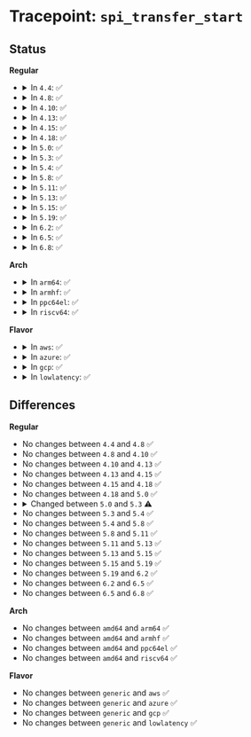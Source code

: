 # Tracepoint: <code>spi_transfer_start</code>

## Status
<b>Regular</b>
<ul>
<li>
<details>
<summary>In <code>4.4</code>: ✅</summary>

Event:

```c
struct trace_event_raw_spi_transfer {
    struct trace_entry ent;
    int bus_num;
    int chip_select;
    struct spi_transfer *xfer;
    int len;
    char __data[0];
};
```
Function:

```c
void trace_event_raw_event_spi_transfer(void *__data, struct spi_message *msg, struct spi_transfer *xfer);
```
</details>
</li>
<li>
<details>
<summary>In <code>4.8</code>: ✅</summary>

Event:

```c
struct trace_event_raw_spi_transfer {
    struct trace_entry ent;
    int bus_num;
    int chip_select;
    struct spi_transfer *xfer;
    int len;
    char __data[0];
};
```
Function:

```c
void trace_event_raw_event_spi_transfer(void *__data, struct spi_message *msg, struct spi_transfer *xfer);
```
</details>
</li>
<li>
<details>
<summary>In <code>4.10</code>: ✅</summary>

Event:

```c
struct trace_event_raw_spi_transfer {
    struct trace_entry ent;
    int bus_num;
    int chip_select;
    struct spi_transfer *xfer;
    int len;
    char __data[0];
};
```
Function:

```c
void trace_event_raw_event_spi_transfer(void *__data, struct spi_message *msg, struct spi_transfer *xfer);
```
</details>
</li>
<li>
<details>
<summary>In <code>4.13</code>: ✅</summary>

Event:

```c
struct trace_event_raw_spi_transfer {
    struct trace_entry ent;
    int bus_num;
    int chip_select;
    struct spi_transfer *xfer;
    int len;
    char __data[0];
};
```
Function:

```c
void trace_event_raw_event_spi_transfer(void *__data, struct spi_message *msg, struct spi_transfer *xfer);
```
</details>
</li>
<li>
<details>
<summary>In <code>4.15</code>: ✅</summary>

Event:

```c
struct trace_event_raw_spi_transfer {
    struct trace_entry ent;
    int bus_num;
    int chip_select;
    struct spi_transfer *xfer;
    int len;
    char __data[0];
};
```
Function:

```c
void trace_event_raw_event_spi_transfer(void *__data, struct spi_message *msg, struct spi_transfer *xfer);
```
</details>
</li>
<li>
<details>
<summary>In <code>4.18</code>: ✅</summary>

Event:

```c
struct trace_event_raw_spi_transfer {
    struct trace_entry ent;
    int bus_num;
    int chip_select;
    struct spi_transfer *xfer;
    int len;
    char __data[0];
};
```
Function:

```c
void trace_event_raw_event_spi_transfer(void *__data, struct spi_message *msg, struct spi_transfer *xfer);
```
</details>
</li>
<li>
<details>
<summary>In <code>5.0</code>: ✅</summary>

Event:

```c
struct trace_event_raw_spi_transfer {
    struct trace_entry ent;
    int bus_num;
    int chip_select;
    struct spi_transfer *xfer;
    int len;
    char __data[0];
};
```
Function:

```c
void trace_event_raw_event_spi_transfer(void *__data, struct spi_message *msg, struct spi_transfer *xfer);
```
</details>
</li>
<li>
<details>
<summary>In <code>5.3</code>: ✅</summary>

Event:

```c
struct trace_event_raw_spi_transfer {
    struct trace_entry ent;
    int bus_num;
    int chip_select;
    struct spi_transfer *xfer;
    int len;
    u32 __data_loc_rx_buf;
    u32 __data_loc_tx_buf;
    char __data[0];
};
```
Function:

```c
void trace_event_raw_event_spi_transfer(void *__data, struct spi_message *msg, struct spi_transfer *xfer);
```
</details>
</li>
<li>
<details>
<summary>In <code>5.4</code>: ✅</summary>

Event:

```c
struct trace_event_raw_spi_transfer {
    struct trace_entry ent;
    int bus_num;
    int chip_select;
    struct spi_transfer *xfer;
    int len;
    u32 __data_loc_rx_buf;
    u32 __data_loc_tx_buf;
    char __data[0];
};
```
Function:

```c
void trace_event_raw_event_spi_transfer(void *__data, struct spi_message *msg, struct spi_transfer *xfer);
```
</details>
</li>
<li>
<details>
<summary>In <code>5.8</code>: ✅</summary>

Event:

```c
struct trace_event_raw_spi_transfer {
    struct trace_entry ent;
    int bus_num;
    int chip_select;
    struct spi_transfer *xfer;
    int len;
    u32 __data_loc_rx_buf;
    u32 __data_loc_tx_buf;
    char __data[0];
};
```
Function:

```c
void trace_event_raw_event_spi_transfer(void *__data, struct spi_message *msg, struct spi_transfer *xfer);
```
</details>
</li>
<li>
<details>
<summary>In <code>5.11</code>: ✅</summary>

Event:

```c
struct trace_event_raw_spi_transfer {
    struct trace_entry ent;
    int bus_num;
    int chip_select;
    struct spi_transfer *xfer;
    int len;
    u32 __data_loc_rx_buf;
    u32 __data_loc_tx_buf;
    char __data[0];
};
```
Function:

```c
void trace_event_raw_event_spi_transfer(void *__data, struct spi_message *msg, struct spi_transfer *xfer);
```
</details>
</li>
<li>
<details>
<summary>In <code>5.13</code>: ✅</summary>

Event:

```c
struct trace_event_raw_spi_transfer {
    struct trace_entry ent;
    int bus_num;
    int chip_select;
    struct spi_transfer *xfer;
    int len;
    u32 __data_loc_rx_buf;
    u32 __data_loc_tx_buf;
    char __data[0];
};
```
Function:

```c
void trace_event_raw_event_spi_transfer(void *__data, struct spi_message *msg, struct spi_transfer *xfer);
```
</details>
</li>
<li>
<details>
<summary>In <code>5.15</code>: ✅</summary>

Event:

```c
struct trace_event_raw_spi_transfer {
    struct trace_entry ent;
    int bus_num;
    int chip_select;
    struct spi_transfer *xfer;
    int len;
    u32 __data_loc_rx_buf;
    u32 __data_loc_tx_buf;
    char __data[0];
};
```
Function:

```c
void trace_event_raw_event_spi_transfer(void *__data, struct spi_message *msg, struct spi_transfer *xfer);
```
</details>
</li>
<li>
<details>
<summary>In <code>5.19</code>: ✅</summary>

Event:

```c
struct trace_event_raw_spi_transfer {
    struct trace_entry ent;
    int bus_num;
    int chip_select;
    struct spi_transfer *xfer;
    int len;
    u32 __data_loc_rx_buf;
    u32 __data_loc_tx_buf;
    char __data[0];
};
```
Function:

```c
void trace_event_raw_event_spi_transfer(void *__data, struct spi_message *msg, struct spi_transfer *xfer);
```
</details>
</li>
<li>
<details>
<summary>In <code>6.2</code>: ✅</summary>

Event:

```c
struct trace_event_raw_spi_transfer {
    struct trace_entry ent;
    int bus_num;
    int chip_select;
    struct spi_transfer *xfer;
    int len;
    u32 __data_loc_rx_buf;
    u32 __data_loc_tx_buf;
    char __data[0];
};
```
Function:

```c
void trace_event_raw_event_spi_transfer(void *__data, struct spi_message *msg, struct spi_transfer *xfer);
```
</details>
</li>
<li>
<details>
<summary>In <code>6.5</code>: ✅</summary>

Event:

```c
struct trace_event_raw_spi_transfer {
    struct trace_entry ent;
    int bus_num;
    int chip_select;
    struct spi_transfer *xfer;
    int len;
    u32 __data_loc_rx_buf;
    u32 __data_loc_tx_buf;
    char __data[0];
};
```
Function:

```c
void trace_event_raw_event_spi_transfer(void *__data, struct spi_message *msg, struct spi_transfer *xfer);
```
</details>
</li>
<li>
<details>
<summary>In <code>6.8</code>: ✅</summary>

Event:

```c
struct trace_event_raw_spi_transfer {
    struct trace_entry ent;
    int bus_num;
    int chip_select;
    struct spi_transfer *xfer;
    int len;
    u32 __data_loc_rx_buf;
    u32 __data_loc_tx_buf;
    char __data[0];
};
```
Function:

```c
void trace_event_raw_event_spi_transfer(void *__data, struct spi_message *msg, struct spi_transfer *xfer);
```
</details>
</li>
</ul>
<b>Arch</b>
<ul>
<li>
<details>
<summary>In <code>arm64</code>: ✅</summary>

Event:

```c
struct trace_event_raw_spi_transfer {
    struct trace_entry ent;
    int bus_num;
    int chip_select;
    struct spi_transfer *xfer;
    int len;
    u32 __data_loc_rx_buf;
    u32 __data_loc_tx_buf;
    char __data[0];
};
```
Function:

```c
void trace_event_raw_event_spi_transfer(void *__data, struct spi_message *msg, struct spi_transfer *xfer);
```
</details>
</li>
<li>
<details>
<summary>In <code>armhf</code>: ✅</summary>

Event:

```c
struct trace_event_raw_spi_transfer {
    struct trace_entry ent;
    int bus_num;
    int chip_select;
    struct spi_transfer *xfer;
    int len;
    u32 __data_loc_rx_buf;
    u32 __data_loc_tx_buf;
    char __data[0];
};
```
Function:

```c
void trace_event_raw_event_spi_transfer(void *__data, struct spi_message *msg, struct spi_transfer *xfer);
```
</details>
</li>
<li>
<details>
<summary>In <code>ppc64el</code>: ✅</summary>

Event:

```c
struct trace_event_raw_spi_transfer {
    struct trace_entry ent;
    int bus_num;
    int chip_select;
    struct spi_transfer *xfer;
    int len;
    u32 __data_loc_rx_buf;
    u32 __data_loc_tx_buf;
    char __data[0];
};
```
Function:

```c
void trace_event_raw_event_spi_transfer(void *__data, struct spi_message *msg, struct spi_transfer *xfer);
```
</details>
</li>
<li>
<details>
<summary>In <code>riscv64</code>: ✅</summary>

Event:

```c
struct trace_event_raw_spi_transfer {
    struct trace_entry ent;
    int bus_num;
    int chip_select;
    struct spi_transfer *xfer;
    int len;
    u32 __data_loc_rx_buf;
    u32 __data_loc_tx_buf;
    char __data[0];
};
```
Function:

```c
void trace_event_raw_event_spi_transfer(void *__data, struct spi_message *msg, struct spi_transfer *xfer);
```
</details>
</li>
</ul>
<b>Flavor</b>
<ul>
<li>
<details>
<summary>In <code>aws</code>: ✅</summary>

Event:

```c
struct trace_event_raw_spi_transfer {
    struct trace_entry ent;
    int bus_num;
    int chip_select;
    struct spi_transfer *xfer;
    int len;
    u32 __data_loc_rx_buf;
    u32 __data_loc_tx_buf;
    char __data[0];
};
```
Function:

```c
void trace_event_raw_event_spi_transfer(void *__data, struct spi_message *msg, struct spi_transfer *xfer);
```
</details>
</li>
<li>
<details>
<summary>In <code>azure</code>: ✅</summary>

Event:

```c
struct trace_event_raw_spi_transfer {
    struct trace_entry ent;
    int bus_num;
    int chip_select;
    struct spi_transfer *xfer;
    int len;
    u32 __data_loc_rx_buf;
    u32 __data_loc_tx_buf;
    char __data[0];
};
```
Function:

```c
void trace_event_raw_event_spi_transfer(void *__data, struct spi_message *msg, struct spi_transfer *xfer);
```
</details>
</li>
<li>
<details>
<summary>In <code>gcp</code>: ✅</summary>

Event:

```c
struct trace_event_raw_spi_transfer {
    struct trace_entry ent;
    int bus_num;
    int chip_select;
    struct spi_transfer *xfer;
    int len;
    u32 __data_loc_rx_buf;
    u32 __data_loc_tx_buf;
    char __data[0];
};
```
Function:

```c
void trace_event_raw_event_spi_transfer(void *__data, struct spi_message *msg, struct spi_transfer *xfer);
```
</details>
</li>
<li>
<details>
<summary>In <code>lowlatency</code>: ✅</summary>

Event:

```c
struct trace_event_raw_spi_transfer {
    struct trace_entry ent;
    int bus_num;
    int chip_select;
    struct spi_transfer *xfer;
    int len;
    u32 __data_loc_rx_buf;
    u32 __data_loc_tx_buf;
    char __data[0];
};
```
Function:

```c
void trace_event_raw_event_spi_transfer(void *__data, struct spi_message *msg, struct spi_transfer *xfer);
```
</details>
</li>
</ul>

## Differences
<b>Regular</b>
<ul>
<li>
No changes between <code>4.4</code> and <code>4.8</code> ✅
</li>
<li>
No changes between <code>4.8</code> and <code>4.10</code> ✅
</li>
<li>
No changes between <code>4.10</code> and <code>4.13</code> ✅
</li>
<li>
No changes between <code>4.13</code> and <code>4.15</code> ✅
</li>
<li>
No changes between <code>4.15</code> and <code>4.18</code> ✅
</li>
<li>
No changes between <code>4.18</code> and <code>5.0</code> ✅
</li>
<li>
<details>
<summary>Changed between <code>5.0</code> and <code>5.3</code> ⚠️</summary>
<ul>
<li>
<b>Event changed. </b>
</li>
<li>
<b>Field added. </b>
<code>u32 __data_loc_rx_buf</code>
</li>
<li>
<b>Field added. </b>
<code>u32 __data_loc_tx_buf</code>
</li>
</ul>
</details>
</li>
<li>
No changes between <code>5.3</code> and <code>5.4</code> ✅
</li>
<li>
No changes between <code>5.4</code> and <code>5.8</code> ✅
</li>
<li>
No changes between <code>5.8</code> and <code>5.11</code> ✅
</li>
<li>
No changes between <code>5.11</code> and <code>5.13</code> ✅
</li>
<li>
No changes between <code>5.13</code> and <code>5.15</code> ✅
</li>
<li>
No changes between <code>5.15</code> and <code>5.19</code> ✅
</li>
<li>
No changes between <code>5.19</code> and <code>6.2</code> ✅
</li>
<li>
No changes between <code>6.2</code> and <code>6.5</code> ✅
</li>
<li>
No changes between <code>6.5</code> and <code>6.8</code> ✅
</li>
</ul>
<b>Arch</b>
<ul>
<li>
No changes between <code>amd64</code> and <code>arm64</code> ✅
</li>
<li>
No changes between <code>amd64</code> and <code>armhf</code> ✅
</li>
<li>
No changes between <code>amd64</code> and <code>ppc64el</code> ✅
</li>
<li>
No changes between <code>amd64</code> and <code>riscv64</code> ✅
</li>
</ul>
<b>Flavor</b>
<ul>
<li>
No changes between <code>generic</code> and <code>aws</code> ✅
</li>
<li>
No changes between <code>generic</code> and <code>azure</code> ✅
</li>
<li>
No changes between <code>generic</code> and <code>gcp</code> ✅
</li>
<li>
No changes between <code>generic</code> and <code>lowlatency</code> ✅
</li>
</ul>
